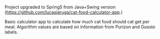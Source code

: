 Project upgraded to Spring5 from Java+Swing version (https://github.com/lucasjaruga/cat-food-calculator-app.)

Basic calculator app to calculate how much cat food should cat get per meal.
Algorithm values are based on information from Purizon and Gussto labels.